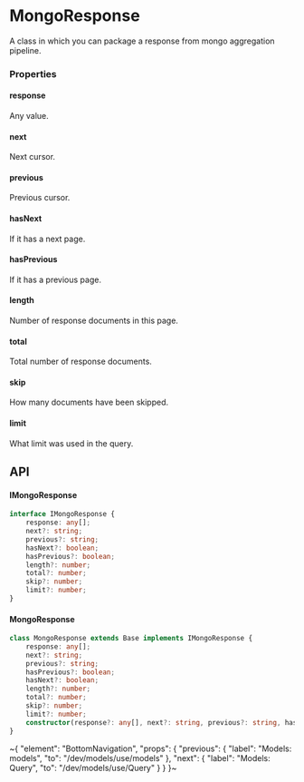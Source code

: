 
# MongoResponse

A class in which you can package a response from mongo aggregation pipeline.

### Properties

#### response

Any value.

#### next

Next cursor.

#### previous

Previous cursor.

#### hasNext

If it has a next page.

#### hasPrevious

If it has a previous page.

#### length

Number of response documents in this page.

#### total

Total number of response documents.

#### skip

How many documents have been skipped.

#### limit

What limit was used in the query.

## API

#### IMongoResponse

```ts
interface IMongoResponse {
    response: any[];
    next?: string;
    previous?: string;
    hasNext?: boolean;
    hasPrevious?: boolean;
    length?: number;
    total?: number;
    skip?: number;
    limit?: number;
}
```

#### MongoResponse

```ts
class MongoResponse extends Base implements IMongoResponse {
    response: any[];
    next?: string;
    previous?: string;
    hasPrevious?: boolean;
    hasNext?: boolean;
    length?: number;
    total?: number;
    skip?: number;
    limit?: number;
    constructor(response?: any[], next?: string, previous?: string, hasPrevious?: boolean, hasNext?: boolean, length?: number, total?: number, skip?: number, limit?: number);
}
```


~{
  "element": "BottomNavigation",
  "props": {
    "previous": {
      "label": "Models: models",
      "to": "/dev/models/use/models"
    },
    "next": {
      "label": "Models: Query",
      "to": "/dev/models/use/Query"
    }
  }
}~
